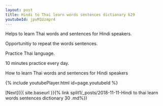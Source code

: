 ```yaml
---
layout: post
title: Hindi to Thai learn words sentences dictionary 629 
youtubeId: jpvM1Uzmpr4
---
```

 
 
Helps to learn Thai words and sentences for Hindi speakers.

Opportunitiy to repeat the words sentences. 

Practice Thai language. 
 
10 minutes practice every day. 
 
How to learn Thai words and sentences for Hindi speakers 
 
{% include youtubePlayer.html id=page.youtubeId %}
 
 
[Next]({{ site.baseurl }}{% link  split1/_posts/2018-11-11-Hindi to thai learn words sentences dictionary 30 .md%})
 
